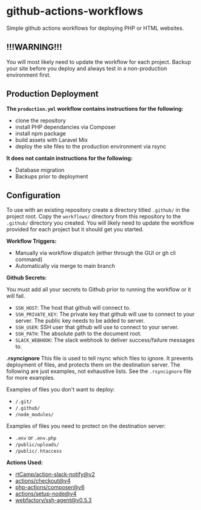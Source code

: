 # github-actions-workflows

Simple github actions workflows for deploying PHP or HTML websites.

## !!!WARNING!!!

You will most likely need to update the workflow for each project. Backup your site before you deploy and always test in a non-production environment first.

## Production Deployment

**The `production.yml` workflow contains instructions for the following:**
- clone the repository
- install PHP dependancies via Composer
- install npm package
- build assets with Laravel Mix
- deploy the site files to the production environment via rsync

**It does not contain instructions for the following:**
- Database migration
- Backups prior to deployment

## Configuration

To use with an existing repository create a directory titled `.github/` in the project root. Copy the `workflows/` directory from this repository to the `.github/` directory you created. You will likely need to update the workflow provided for each project but it should get you started.

**Workflow Triggers:**

- Manually via workflow dispatch (either through the GUI or gh cli command)
- Automatically via merge to main branch

**Github Secrets:**

You must add all your secrets to Github prior to running the workflow or it will fail.

- `SSH_HOST`: The host that github will connect to.
- `SSH_PRIVATE_KEY`: The private key that github will use to connect to your server. The public key needs to be added to server.
- `SSH_USER`: SSH user that github will use to connect to your server.
- `SSH_PATH`: The absolute path to the document root.
- `SLACK_WEBHOOK`: The slack webhook to deliver success/failure messages to.

**.rsyncignore**
This file is used to tell rsync which files to ignore. It prevents deployment of files, and protects them on the destination server. The following are just examples, not exhaustive lists. See the `.rsyncignore` file for more examples.

Examples of files you don't want to deploy:
- `/.git/`
- `/.github/`
- `/node_modules/`

Examples of files you need to protect on the destination server:
- `.env` or `.env.php`
- `/public/uploads/`
- `/public/.htaccess`

**Actions Used:**
- [rtCamp/action-slack-notify@v2](https://github.com/rtCamp/action-slack-notify)
- [actions/checkout@v4](https://github.com/actions/checkout)
- [php-actions/composer@v6](https://github.com/php-actions/composer)
- [actions/setup-node@v4](https://github.com/actions/setup-node)
- [webfactory/ssh-agent@v0.5.3](https://github.com/webfactory/ssh-agent)
